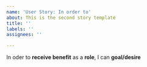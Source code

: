 ```yaml
---
name: 'User Story: In order to'
about: This is the second story template
title: ''
labels: ''
assignees: ''

---
```


In oder to **receive benefit** as a **role**, I can **goal/desire**
